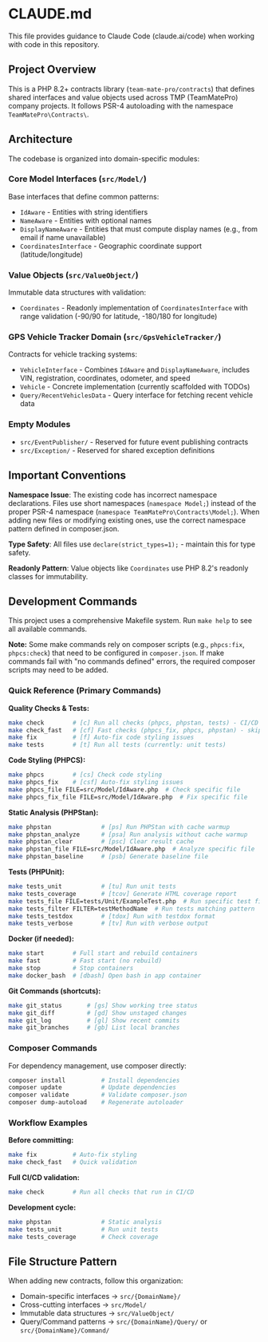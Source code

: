 # CLAUDE.md

This file provides guidance to Claude Code (claude.ai/code) when working with code in this repository.

## Project Overview

This is a PHP 8.2+ contracts library (`team-mate-pro/contracts`) that defines shared interfaces and value objects used across TMP (TeamMatePro) company projects. It follows PSR-4 autoloading with the namespace `TeamMatePro\Contracts\`.

## Architecture

The codebase is organized into domain-specific modules:

### Core Model Interfaces (`src/Model/`)
Base interfaces that define common patterns:
- `IdAware` - Entities with string identifiers
- `NameAware` - Entities with optional names
- `DisplayNameAware` - Entities that must compute display names (e.g., from email if name unavailable)
- `CoordinatesInterface` - Geographic coordinate support (latitude/longitude)

### Value Objects (`src/ValueObject/`)
Immutable data structures with validation:
- `Coordinates` - Readonly implementation of `CoordinatesInterface` with range validation (-90/90 for latitude, -180/180 for longitude)

### GPS Vehicle Tracker Domain (`src/GpsVehicleTracker/`)
Contracts for vehicle tracking systems:
- `VehicleInterface` - Combines `IdAware` and `DisplayNameAware`, includes VIN, registration, coordinates, odometer, and speed
- `Vehicle` - Concrete implementation (currently scaffolded with TODOs)
- `Query/RecentVehiclesData` - Query interface for fetching recent vehicle data

### Empty Modules
- `src/EventPublisher/` - Reserved for future event publishing contracts
- `src/Exception/` - Reserved for shared exception definitions

## Important Conventions

**Namespace Issue**: The existing code has incorrect namespace declarations. Files use short namespaces (`namespace Model;`) instead of the proper PSR-4 namespace (`namespace TeamMatePro\Contracts\Model;`). When adding new files or modifying existing ones, use the correct namespace pattern defined in composer.json.

**Type Safety**: All files use `declare(strict_types=1);` - maintain this for type safety.

**Readonly Pattern**: Value objects like `Coordinates` use PHP 8.2's readonly classes for immutability.

## Development Commands

This project uses a comprehensive Makefile system. Run `make help` to see all available commands.

**Note:** Some make commands rely on composer scripts (e.g., `phpcs:fix`, `phpcs:check`) that need to be configured in `composer.json`. If make commands fail with "no commands defined" errors, the required composer scripts may need to be added.

### Quick Reference (Primary Commands)

**Quality Checks & Tests:**
```bash
make check        # [c] Run all checks (phpcs, phpstan, tests) - CI/CD equivalent
make check_fast   # [cf] Fast checks (phpcs_fix, phpcs, phpstan) - skip heavy tests
make fix          # [f] Auto-fix code styling issues
make tests        # [t] Run all tests (currently: unit tests)
```

**Code Styling (PHPCS):**
```bash
make phpcs        # [cs] Check code styling
make phpcs_fix    # [csf] Auto-fix styling issues
make phpcs_file FILE=src/Model/IdAware.php  # Check specific file
make phpcs_fix_file FILE=src/Model/IdAware.php  # Fix specific file
```

**Static Analysis (PHPStan):**
```bash
make phpstan              # [ps] Run PHPStan with cache warmup
make phpstan_analyze      # [psa] Run analysis without cache warmup
make phpstan_clear        # [psc] Clear result cache
make phpstan_file FILE=src/Model/IdAware.php  # Analyze specific file
make phpstan_baseline     # [psb] Generate baseline file
```

**Tests (PHPUnit):**
```bash
make tests_unit           # [tu] Run unit tests
make tests_coverage       # [tcov] Generate HTML coverage report
make tests_file FILE=tests/Unit/ExampleTest.php  # Run specific test file
make tests_filter FILTER=testMethodName  # Run tests matching pattern
make tests_testdox        # [tdox] Run with testdox format
make tests_verbose        # [tv] Run with verbose output
```

**Docker (if needed):**
```bash
make start        # Full start and rebuild containers
make fast         # Fast start (no rebuild)
make stop         # Stop containers
make docker_bash  # [dbash] Open bash in app container
```

**Git Commands (shortcuts):**
```bash
make git_status       # [gs] Show working tree status
make git_diff         # [gd] Show unstaged changes
make git_log          # [gl] Show recent commits
make git_branches     # [gb] List local branches
```

### Composer Commands

For dependency management, use composer directly:
```bash
composer install          # Install dependencies
composer update           # Update dependencies
composer validate         # Validate composer.json
composer dump-autoload    # Regenerate autoloader
```

### Workflow Examples

**Before committing:**
```bash
make fix          # Auto-fix styling
make check_fast   # Quick validation
```

**Full CI/CD validation:**
```bash
make check        # Run all checks that run in CI/CD
```

**Development cycle:**
```bash
make phpstan              # Static analysis
make tests_unit           # Run unit tests
make tests_coverage       # Check coverage
```

## File Structure Pattern

When adding new contracts, follow this organization:
- Domain-specific interfaces → `src/{DomainName}/`
- Cross-cutting interfaces → `src/Model/`
- Immutable data structures → `src/ValueObject/`
- Query/Command patterns → `src/{DomainName}/Query/` or `src/{DomainName}/Command/`
